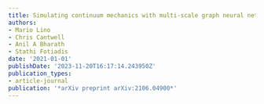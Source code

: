 ```yaml
---
title: Simulating continuum mechanics with multi-scale graph neural networks
authors:
- Mario Lino
- Chris Cantwell
- Anil A Bharath
- Stathi Fotiadis
date: '2021-01-01'
publishDate: '2023-11-20T16:17:14.243950Z'
publication_types:
- article-journal
publication: '*arXiv preprint arXiv:2106.04900*'
---
```

